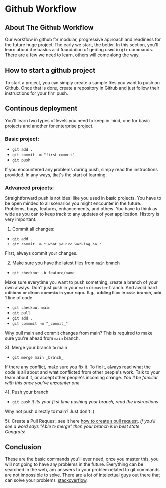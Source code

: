<p align="center">
  <h1 align="left">Github Workflow</h1>
</p>

## About The Github Workflow

Our workflow in github for modular, progressive approach and readiness for the future huge project. The early we start, the better. In this section, you'll learn about the basics and foundation of getting used to `git` commands. There are a few we need to learn, others will come along the way.

## How to start a github project

To start a project, you can simply create a sample files you want to push on Github. Once that is done, create a repository in Github and just follow their instructions for your first push. 

## Continous deployment

You'll learn two types of levels you need to keep in mind, one for basic projects and another for enterprise project. 

### Basic project:
* `git add .`
* `git commit -m "first commit"`
* `git push`

If you encountered any problems during push, simply read the instructions provided. In any ways, that's the start of learning.

### Advanced projects:

Straightforward push is not ideal like you used in basic projects. You have to be open minded to all scenarios you might encounter in the future. Problems, bugs, features, enhancements, and others. You have to think as wide as you can to keep track to any updates of your application. History is very important.

1. Commit all changes:
* `git add .`
* `git commit -m "_what you're working on_"`

First, always commit your changes.

2. Make sure you have the latest files from `main` branch
* `git checkout -b feature/name`

Make sure everytime you want to push something, create a branch of your own always. Don't just push in your `main` or `master` branch. And avoid hard editions or direct commits in your repo. E.g., adding files in `main` branch, add 1 line of code.

* `git checkout main` 
* `git pull`
* `git add .`
* `git commmit -m "_commit_"`

Why pull main and commit changes from main? This is required to make sure you're ahead from `main` branch. 

3). Merge your branch to main

* `git merge main _branch_`

If there any conflict, make sure you fix it. To fix it, always read what the code is all about and what conflicted from other people's work. Talk to your team about it, or accept other people's incoming change. _You'll be familiar with this once you've encounter one_

4). Push your branch

* `git push` _if its your first time pushing your branch, read the instructions_

Why not push directly to main? Just don't :) 

5). Create a Pull Request, see it here [how to create a pull request](https://opensource.com/article/19/7/create-pull-request-github). _If you'll see a word says "Able to merge" then your branch is in best state. Congrats!_

## Conclusion

These are the basic commands you'll ever need, once you master this, you will not going to have any problems in the future. Everything can be searched in the web, any answers to your problem related to git commands are not impossible to solve. There are a lot of intelectual guys out there that can solve your problems. [stackoverflow](http://stackoverflow.com/). 

